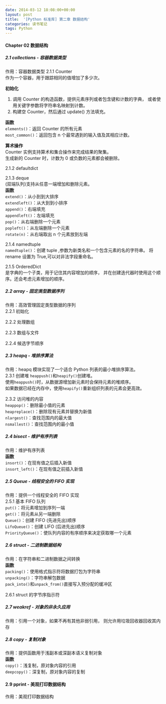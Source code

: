 ```yaml
---
date: 2014-03-12 18:08:00+00:00
layout: post
title:  '[Python 标准库] 第二章 数据结构' 
categories: 读书笔记
tags: Python
---
```


#### Chapter 02 数据结构

##### 2.1 collections - 容器数据类型
作用：容器数据类型
2.1.1 Counter  
作为一个容器，用于跟踪相同的值增加了多少次。  

**初始化**  
1. 调用 Counter 的构造函数，提供元素序列或者包含键和计数的字典，
或者使用关键字参数将字符串名映射到计数。  
2. 构建空 Counter，然后通过 update() 方法填充。  

**函数**  
`elements()`：返回 Counter 的所有元素  
`most_common()`：返回包含 n 个最常遇到的输入值及其相应计数。  

**算术操作**  
Counter 实例支持算术和集合操作来完成结果的聚集。  
生成新的 Counter 时，计数为 0 或负数的元素都会被删除。  

2.1.2 defaultdict  

2.1.3 deque  
(双端队列)支持从任意一端增加和删除元素。  
**函数**  
`extend()`：从小到到大排序  
`extendleft()`：从大到到小排序  
`append()`：右端填充  
`appendleft()`：左端填充  
`pop()`：从右端删除一个元素  
`popleft()`：从左端删除一个元素  
`rotate(n)`：从右端取出 n 个元素放到左端  

2.1.4 namedtuple  
`namedtuple()`：创建 tuple ,参数为新类名和一个包含元素的名的字符串。
将 rename 设置为 True,可以对非法字段重命名。  

2.1.5 OrderedDict  
是字典的一个子类，用于记住其内容增加的顺序，
并在创建迭代器时使用这个顺序。还会考虑元素增加的顺序。  

##### 2.2 array - 固定类型数据序列
作用：高效管理固定类型数据的序列  
2.2.1 初始化  

2.2.2 处理数组  

2.2.3 数组与文件  

2.2.4 候选字节顺序  

##### 2.3 heapq - 堆排序算法
作用：heapq 模块实现了一个适合 Python 列表的最小堆排序算法。  
2.3.1  创建堆
`heappush()`和`heapify()`创建堆。  
使用`heappush()`时，从数据源增加新元素时会保持元素的堆顺序。  
如果数据已经在内存中，使用`heapify()`重新组织列表的元素会更高效。  

2.3.2 访问堆的内容  
`heappop()`：删除最小值的元素  
`heapreplace()`：删除现有元素并替换为新值  
`nlargest()`：查找范围内的最大值  
`nsmallest()`：查找范围内的最小值  

##### 2.4 bisect - 维护有序列表
作用：维护有序列表  
**函数**  
`insort()`：在现有值之后插入新值  
`insort_left()`：在现有值之前插入新值  

##### 2.5 Queue - 线程安全的 FIFO 实现
作用：提供一个线程安全的 FIFO 实现  
2.5.1 基本 FIFO 队列  
`put()`：将元素增加到序列一端  
`get()`：将元素从另一端删除  
`Queue()`：创建 FIFO (先进先出)顺序  
`LifoQueue()`：创建 LIFO (后进先出)顺序  
`PriorityQueue()`：使队列内容的有序顺序来决定获取哪一个元素  

##### 2.6 struct - 二进制数据结构
作用：在字符串和二进制数据之间转换  
**函数**  
`packing()`：使用格式指示符将数据打包为字符串  
`unpacking()`：字符串解包数据  
`pack_into()`和`unpack_from()`直接写入预分配的缓冲区  

2.6.1 struct 的字节序指示符  

##### 2.7 weakref - 对象的非永久应用
作用：引用一个对象，如果不再有其他非弱引用，
则允许用垃圾回收器回收其内存  


##### 2.8 copy - 复制对象
作用：提供函数用于浅副本或深副本语义复制对象  
**函数**  
`copy()`：浅复制，原对象内容的引用  
`deepcopy()`：深复制，原对象内容的复制  

#### 2.9 pprint - 美观打印数据结构
作用：美观打印数据结构  
